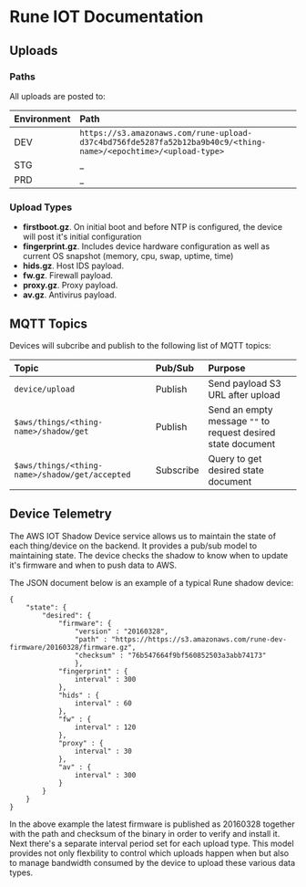 # Rune IOT Documentation

## Uploads

### Paths
 All uploads are posted to:

 | Environment | Path |
 | :---------- | :------------- |
 | DEV |  `https://s3.amazonaws.com/rune-upload-d37c4bd756fde5287fa52b12ba9b40c9/<thing-name>/<epochtime>/<upload-type>` |
 | STG | _ |
 | PRD | _ |

### Upload Types

* **firstboot.gz**. On initial boot and before NTP is configured, the device will post it's initial configuration
* **fingerprint.gz**. Includes device hardware configuration as well as current OS snapshot (memory, cpu, swap, uptime, time)
* **hids.gz**. Host IDS payload.
* **fw.gz**. Firewall payload.
* **proxy.gz**. Proxy payload.
* **av.gz**. Antivirus payload.

## MQTT Topics

Devices will subcribe and publish to the following list of MQTT topics:

| Topic     | Pub/Sub     | Purpose |
| :-------- | :---------- | :------ |
| `device/upload` | Publish | Send payload S3 URL after upload |
| `$aws/things/<thing-name>/shadow/get` | Publish | Send an empty message `""` to request desired state document |
| `$aws/things/<thing-name>/shadow/get/accepted` | Subscribe | Query to get desired state document |

## Device Telemetry

The AWS IOT Shadow Device service allows us to maintain the state of each thing/device on the backend. It provides a pub/sub model to maintaining state. The device checks the shadow to know when to update it's firmware and when to push data to AWS.

The JSON document below is an example of a typical Rune shadow device:

```
{
    "state": {
        "desired": {
            "firmware": {
                "version" : "20160328",
                "path" : "https://https://s3.amazonaws.com/rune-dev-firmware/20160328/firmware.gz",
                "checksum" : "76b547664f9bf560852503a3abb74173"
                },
            "fingerprint" : {
                interval" : 300
            },
            "hids" : {
                interval" : 60
            },
            "fw" : {
                interval" : 120
            },
            "proxy" : {
                interval" : 30
            },
            "av" : {
                interval" : 300
            }
        }
    }
}
```

In the above example the latest firmware is published as 20160328 together with the path and checksum of the binary in order to verify and install it. Next there's a separate interval period set for each upload type. This model provides not only flexbility to control which uploads happen when but also to manage bandwidth consumed by the device to upload these various data types.
